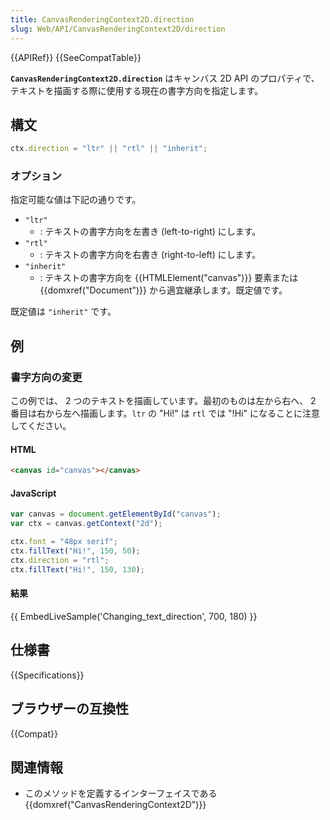 ```yaml
---
title: CanvasRenderingContext2D.direction
slug: Web/API/CanvasRenderingContext2D/direction
---
```


{{APIRef}} {{SeeCompatTable}}

**`CanvasRenderingContext2D.direction`** はキャンバス 2D API のプロパティで、テキストを描画する際に使用する現在の書字方向を指定します。

## 構文

```js
ctx.direction = "ltr" || "rtl" || "inherit";
```

### オプション

指定可能な値は下記の通りです。

- `"ltr"`
  - : テキストの書字方向を左書き (left-to-right) にします。
- `"rtl"`
  - : テキストの書字方向を右書き (right-to-left) にします。
- `"inherit"`
  - : テキストの書字方向を {{HTMLElement("canvas")}} 要素または {{domxref("Document")}} から適宜継承します。既定値です。

既定値は `"inherit"` です。

## 例

### 書字方向の変更

この例では、 2 つのテキストを描画しています。最初のものは左から右へ、 2 番目は右から左へ描画します。`ltr` の "Hi!" は `rtl` では "!Hi" になることに注意してください。

#### HTML

```html
<canvas id="canvas"></canvas>
```

#### JavaScript

```js
var canvas = document.getElementById("canvas");
var ctx = canvas.getContext("2d");

ctx.font = "48px serif";
ctx.fillText("Hi!", 150, 50);
ctx.direction = "rtl";
ctx.fillText("Hi!", 150, 130);
```

#### 結果

{{ EmbedLiveSample('Changing_text_direction', 700, 180) }}

## 仕様書

{{Specifications}}

## ブラウザーの互換性

{{Compat}}

## 関連情報

- このメソッドを定義するインターフェイスである {{domxref("CanvasRenderingContext2D")}}
